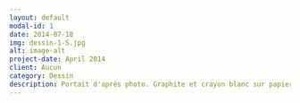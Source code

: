 ```yaml
---
layout: default
modal-id: 1
date: 2014-07-18
img: dessin-1-S.jpg
alt: image-alt
project-date: April 2014
client: Aucun
category: Dessin
description: Portait d'après photo. Graphite et crayon blanc sur papier Kraft.
---
```

